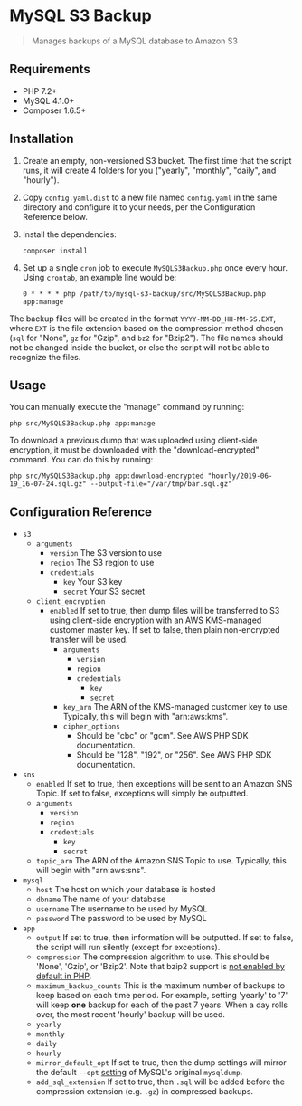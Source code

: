 # MySQL S3 Backup

> Manages backups of a MySQL database to Amazon S3



## Requirements

- PHP 7.2+
- MySQL 4.1.0+
- Composer 1.6.5+



## Installation

1. Create an empty, non-versioned S3 bucket. The first time that the script runs, it will create 4 folders for you ("yearly", "monthly", "daily", and "hourly").

2. Copy `config.yaml.dist` to a new file named `config.yaml` in the same directory and configure it to your needs, per the Configuration Reference below.

3. Install the dependencies:

   ```
   composer install
   ```

4. Set up a single `cron` job to execute `MySQLS3Backup.php` once every hour. Using `crontab`, an example line would be:

   ```
   0 * * * * php /path/to/mysql-s3-backup/src/MySQLS3Backup.php app:manage
   ```

The backup files will be created in the format `YYYY-MM-DD_HH-MM-SS.EXT`, where `EXT` is the file extension based on the compression method chosen (`sql` for "None", `gz` for "Gzip", and `bz2` for "Bzip2"). The file names should not be changed inside the bucket, or else the script will not be able to recognize the files.



## Usage

You can manually execute the "manage" command by running:

```
php src/MySQLS3Backup.php app:manage
```

To download a previous dump that was uploaded using client-side encryption, it must be downloaded with the "download-encrypted" command. You can do this by running:

```
php src/MySQLS3Backup.php app:download-encrypted "hourly/2019-06-19_16-07-24.sql.gz" --output-file="/var/tmp/bar.sql.gz"
```



## Configuration Reference

- `s3`
  - `arguments`
    - `version` The S3 version to use
    - `region` The S3 region to use
    - `credentials`
      - `key` Your S3 key
      - `secret` Your S3 secret
  - `client_encryption`
    - `enabled` If set to true, then dump files will be transferred to S3 using client-side encryption with an AWS KMS-managed customer master key. If set to false, then plain non-encrypted transfer will be used.
      - `arguments`
        - `version` 
        - `region` 
        - `credentials`
          - `key` 
          - `secret` 
      - `key_arn` The ARN of the KMS-managed customer key to use. Typically, this will begin with "arn:aws:kms".
      - `cipher_options`
        - Should be "cbc" or "gcm". See AWS PHP SDK documentation.
        - Should be "128", "192", or "256". See AWS PHP SDK documentation.
- `sns`
  - `enabled` If set to true, then exceptions will be sent to an Amazon SNS Topic. If set to false, exceptions will simply be outputted.
  - `arguments`
    -  `version`
    - `region`
    - `credentials`
      - `key`
      - `secret`
  - `topic_arn` The ARN of the Amazon SNS Topic to use. Typically, this will begin with "arn:aws:sns".
- `mysql`
  -  `host` The host on which your database is hosted
  -  `dbname` The name of your database
  -  `username` The username to be used by MySQL
  -  `password` The password to be used by MySQL
- `app`
  -  `output` If set to true, then information will be outputted. If set to false, the script will run silently (except for exceptions).
  -  `compression` The compression algorithm to use. This should be 'None', 'Gzip', or 'Bzip2'. Note that bzip2 support is [not enabled by default in PHP](http://php.net/manual/en/bzip2.installation.php).
  -  `maximum_backup_counts` This is the maximum number of backups to keep based on each time period. For example, setting 'yearly' to '7' will keep **one** backup for each of the past 7 years. When a day rolls over, the most recent 'hourly' backup will be used.
    -   `yearly`
    -   `monthly`
    -   `daily`
    -   `hourly`
  -  `mirror_default_opt` If set to true, then the dump settings will mirror the default `--opt` [setting](https://dev.mysql.com/doc/refman/5.7/en/mysqldump.html#option_mysqldump_opt) of MySQL's original `mysqldump`.
  -  `add_sql_extension` If set to true, then `.sql` will be added before the compression extension (e.g. `.gz`) in compressed backups.

